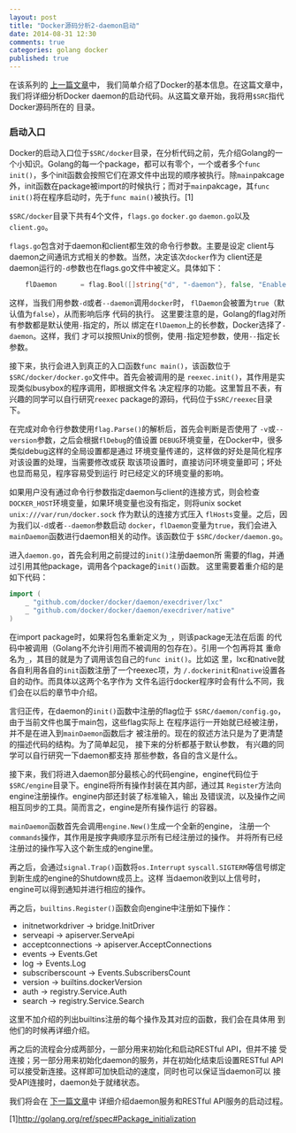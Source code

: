 ```yaml
---
layout: post
title: "Docker源码分析2-daemon启动"
date: 2014-08-31 12:30
comments: true
categories: golang docker
published: true
---
```

在该系列的
[上一篇文章](http://blog.hamobai.com/2014/08/29/docker-analysis-1/)中，
我们简单介绍了Docker的基本信息。在这篇文章中，我们将详细分析Docker
daemon的启动代码。从这篇文章开始，我将用```$SRC```指代Docker源码所在的
目录。
<!--more-->
### 启动入口 ###
Docker的启动入口位于```$SRC/docker```目录，在分析代码之前，先介绍Golang的一个小知识。Golang的每一个package，都可以有零个，一个或者多个```func init()```，多个init函数会按照它们在源文件中出现的顺序被执行。除```main```pakcage外，init函数在package被import的时候执行；而对于```main```pakcage，其```func init()```将在程序启动时，先于```func main()```被执行。[1]

 ```$SRC/docker```目录下共有4个文件，```flags.go``` ```docker.go```
 ```daemon.go```以及```client.go```。

 ```flags.go```包含对于daemon和client都生效的命令行参数。主要是设定
client与daemon之间通讯方式相关的参数。当然，决定该次```docker```作为
client还是daemon运行的```-d```参数也在flags.go文件中被定义。具体如下：
``` go
	flDaemon      = flag.Bool([]string{"d", "-daemon"}, false, "Enable daemon mode")
```
这样，当我们用参数```-d```或者```--daemon```调用```docker```时，
 ```flDaemon```会被置为```true```（默认值为```false```），从而影响后序
 代码的执行。
 这里要注意的是，Golang的flag对所有参数都是默认使用```-```指定的，所以
 绑定在```flDaemon```上的长参数，Docker选择了```-daemon```。这样，我们
 才可以按照Unix的惯例，使用```-```指定短参数，使用```--```指定长参数。

接下来，执行会进入到真正的入口函数```func main()```，该函数位于
 ```$SRC/docker/docker.go```文件中。首先会被调用的是
 ```reexec.init()```，其作用是实现类似busybox的程序调用，即根据文件名
 决定程序的功能。这里暂且不表，有兴趣的同学可以自行研究```reexec```
 package的源码，代码位于```$SRC/reexec```目录下。

在完成对命令行参数使用```flag.Parse()```的解析后，首先会判断是否使用了
 ```-v```或```--version```参数，之后会根据```flDebug```的值设置
 ```DEBUG```环境变量，在Docker中，很多类似debug这样的全局设置都是通过
 环境变量传递的，这样做的好处是简化程序对该设置的处理，当需要修改或获
 取该项设置时，直接访问环境变量即可；坏处也显而易见，程序容易受到运行
 时已经定义的环境变量的影响。

如果用户没有通过命令行参数指定daemon与client的连接方式，则会检查
 ```DOCKER_HOST```环境变量，如果环境变量也没有指定，则将unix
 socket ```unix:///var/run/docker.sock``` 作为默认的连接方式压入
 ```flHosts```变量。之后，因为我们以```-d```或者```--daemon```参数启动
 ```docker```，```flDaemon```变量为```true```，我们会进入
 ```mainDaemon```函数进行daemon相关的动作。该函数位于
 ```$SRC/docker/daemon.go```。

进入```daemon.go```，首先会利用之前提过的```init()```注册daemon所
需要的flag，并通过引用其他package，调用各个package的```init()```函数。
这里需要着重介绍的是如下代码：
``` go
import (
	_ "github.com/docker/docker/daemon/execdriver/lxc"
	_ "github.com/docker/docker/daemon/execdriver/native"
)
```
在import package时，如果将包名重新定义为```_```，则该package无法在后面
 的代码中被调用（Golang不允许引用而不被调用的包存在）。引用一个包再将其
 重命名为```_```，其目的就是为了调用该包自己的```func init()```。比如这
 里，lxc和native就各自利用各自的```init```函数注册了一个reexec项，为
 ```/.dockerinit```和```native```设置各自的动作。而具体以这两个名字作为
 文件名运行docker程序时会有什么不同，我们会在以后的章节中介绍。

言归正传，在daemon的```init()```函数中注册的flag位于
 ```$SRC/daemon/config.go```，由于当前文件也属于main包，这些flag实际上
 在程序运行一开始就已经被注册，并不是在进入到```mainDaemon```函数后才
 被注册的。现在的叙述方法只是为了更清楚的描述代码的结构。为了简单起见，
 接下来的分析都基于默认参数， 有兴趣的同学可以自行研究一下daemon都支持
 那些参数，各自的含义是什么。

接下来，我们将进入daemon部分最核心的代码engine，engine代码位于
 ```$SRC/engine```目录下。engine将所有操作封装在其内部，通过其
 ```Register```方法向engine注册操作。engine内部还封装了标准输入，输出
 及错误流，以及操作之间相互同步的工具。简而言之，engine是所有操作运行
 的容器。

```mainDaemon```函数首先会调用```engine.New()```生成一个全新的engine，
注册一个```commands```操作，其作用是按字典顺序显示所有已经注册过的操作。
并将所有已经注册过的操作写入这个新生成的engine里。

再之后，会通过```signal.Trap()```函数将```os.Interrupt```
 ```syscall.SIGTERM```等信号绑定到新生成的engine的Shutdown成员上。这样
 当daemon收到以上信号时，engine可以得到通知并进行相应的操作。

再之后，```builtins.Register()```函数会向engine中注册如下操作：

* initnetworkdriver -> bridge.InitDriver
* serveapi -> apiserver.ServeApi
* acceptconnections -> apiserver.AcceptConnections
* events -> Events.Get
* log -> Events.Log
* subscriberscount -> Events.SubscribersCount
* version -> builtins.dockerVersion
* auth -> registry.Service.Auth
* search -> registry.Service.Search

这里不加介绍的列出builtins注册的每个操作及其对应的函数，我们会在具体用
到他们的时候再详细介绍。

再之后的流程会分成两部分，一部分用来初始化和启动RESTful API，但并不接
受连接；另一部分用来初始化daemon的服务，并在初始化结束后设置RESTful
API可以接受新连接。这样即可加快启动的速度，同时也可以保证当daemon可以
接受API连接时，daemon处于就绪状态。

我们将会在
[下一篇文章](http://blog.hamobai.com/2014/08/29/docker-analysis-3/)中
详细介绍daemon服务和RESTful API服务的启动过程。

[1]http://golang.org/ref/spec#Package_initialization
